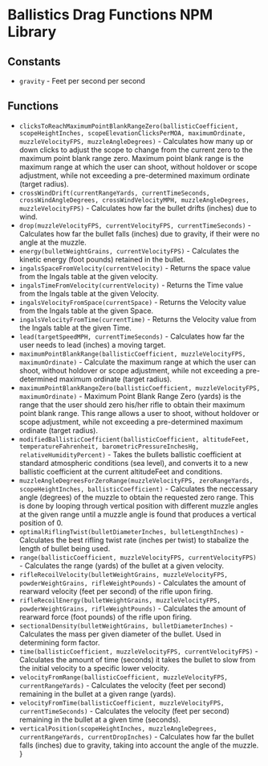 # Ballistics Drag Functions NPM Library

## Constants

* `gravity` - Feet per second per second

## Functions

* `clicksToReachMaximumPointBlankRangeZero(ballisticCoefficient, scopeHeightInches, scopeElevationClicksPerMOA, maximumOrdinate, muzzleVelocityFPS, muzzleAngleDegrees)` - Calculates how many up or down clicks to adjust the scope to change from the current zero to the maximum point blank range zero.  Maximum point blank range is the maximum range at which the user can shoot, without holdover or scope adjustment, while not exceeding a pre-determined maximum ordinate (target radius).
* `crossWindDrift(currentRangeYards, currentTimeSeconds, crossWindAngleDegrees, crossWindVelocityMPH, muzzleAngleDegrees, muzzleVelocityFPS)` - Calculates how far the bullet drifts (inches) due to wind.
* `drop(muzzleVelocityFPS, currentVelocityFPS, currentTimeSeconds)` - Calculates how far the bullet falls (inches) due to gravity, if their were no angle at the muzzle.
* `energy(bulletWeightGrains, currentVelocityFPS)` - Calculates the kinetic energy (foot pounds) retained in the bullet.
* `ingalsSpaceFromVelocity(currentVelocity)` - Returns the space value from the Ingals table at the given velocity.
* `ingalsTimeFromVelocity(currentVelocity)` - Returns the Time value from the Ingals table at the given Velocity.
* `ingalsVelocityFromSpace(currentSpace)` - Returns the Velocity value from the Ingals table at the given Space.
* `ingalsVelocityFromTime(currentTime)` - Returns the Velocity value from the Ingals table at the given Time.
* `lead(targetSpeedMPH, currentTimeSeconds)` - Calculates how far the user needs to lead (inches) a moving target.
* `maximumPointBlankRange(ballisticCoefficient, muzzleVelocityFPS, maximumOrdinate)` - Calculate the maximum range at which the user can shoot, without holdover or scope adjustment, while not exceeding a pre-determined maximum ordinate (target radius).
* `maximumPointBlankRangeZero(ballisticCoefficient, muzzleVelocityFPS, maximumOrdinate)` - Maximum Point Blank Range Zero (yards) is the range that the user should zero his/her rifle to obtain their maximum point blank range. This range allows a user to shoot, without holdover or scope adjustment, while not exceeding a pre-determined maximum ordinate (target radius).
* `modifiedBallisticCoefficient(ballisticCoefficient, altitudeFeet, temperatureFahrenheit, barometricPressureInchesHg, relativeHumidityPercent)` - Takes the bullets ballistic coefficient at standard atmospheric conditions (sea level), and converts it to a new ballistic coefficient at the current altitudeFeet and conditions.
* `muzzleAngleDegreesForZeroRange(muzzleVelocityFPS, zeroRangeYards, scopeHeightInches, ballisticCoefficient)` - Calculates the neccessary angle (degrees) of the muzzle to obtain the requested zero range.  This is done by looping through vertical position with different muzzle angles at the given range until a muzzle angle is found that produces a vertical position of 0.
* `optimalRiflingTwist(bulletDiameterInches, bulletLengthInches)` - Calculates the best rifling twist rate (inches per twist) to stabalize the length of bullet being used.
* `range(ballisticCoefficient, muzzleVelocityFPS, currentVelocityFPS)` - Calculates the range (yards) of the bullet at a given velocity.
* `rifleRecoilVelocity(bulletWeightGrains, muzzleVelocityFPS, powderWeightGrains, rifleWeightPounds)` - Calculates the amount of rearward velocity (feet per second) of the rifle upon firing.
* `rifleRecoilEnergy(bulletWeightGrains, muzzleVelocityFPS, powderWeightGrains, rifleWeightPounds)` - Calculates the amount of rearward force (foot pounds) of the rifle upon firing.
* `sectionalDensity(bulletWeightGrains, bulletDiameterInches)` - Calculates the mass per given diameter of the bullet.  Used in determining form factor.
* `time(ballisticCoefficient, muzzleVelocityFPS, currentVelocityFPS)` - Calculates the amount of time (seconds) it takes the bullet to slow from the initial velocity to a specific lower velocity.
* `velocityFromRange(ballisticCoefficient, muzzleVelocityFPS, currentRangeYards)` - Calculates the velocity (feet per second) remaining in the bullet at a given range (yards).
* `velocityFromTime(ballisticCoefficient, muzzleVelocityFPS, currentTimeSeconds)` - Calculates the velocity (feet per second) remaining in the bullet at a given time (seconds).
* `verticalPosition(scopeHeightInches, muzzleAngleDegrees, currentRangeYards, currentDropInches)` - Calculates how far the bullet falls (inches) due to gravity, taking into account the angle of the muzzle.
}
